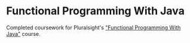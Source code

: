 # Functional Programming With Java
Completed coursework for Pluralsight's ["Functional Programming With Java"](https://www.pluralsight.com/courses/java-functional-programming) course.
